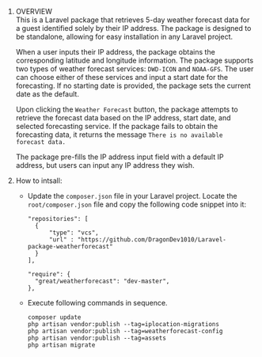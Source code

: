 1. OVERVIEW  
  This is a Laravel package that retrieves 5-day weather forecast data for a guest identified solely by their IP address. The package is designed to be standalone, allowing for easy installation in any Laravel project.

    When a user inputs their IP address, the package obtains the corresponding latitude and longitude information. The package supports two types of weather forecast services: `DWD-ICON` and `NOAA-GFS`. The user can choose either of these services and input a start date for the forecasting. If no starting date is provided, the package sets the current date as the default.

    Upon clicking the `Weather Forecast` button, the package attempts to retrieve the forecast data based on the IP address, start date, and selected forecasting service. If the package fails to obtain the forecasting data, it returns the message `There is no available forecast data.`

    The package pre-fills the IP address input field with a default IP address, but users can input any IP address they wish.

2. How to intsall:  
    - Update the `composer.json` file in your Laravel project. Locate the `root/composer.json` file and copy the following code snippet into it:
    
      ```
      "repositories": [
        {
            "type": "vcs",
            "url" : "https://github.com/DragonDev1010/Laravel-package-weatherforecast"
        }
      ],

      "require": {
        "great/weatherforecast": "dev-master",
      },
      ```


    - Execute following commands in sequence.
      ```
      composer update
      php artisan vendor:publish --tag=iplocation-migrations
      php artisan vendor:publish --tag=weatherforecast-config
      php artisan vendor:publish --tag=assets
      php artisan migrate
      ```